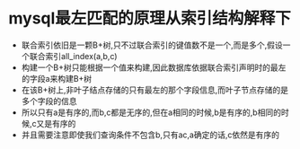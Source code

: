 # mysql最左匹配的原理从索引结构解释下
  - 联合索引依旧是一颗B+树,只不过联合索引的键值数不是一个,而是多个,假设一个联合索引all_index(a,b,c)
  - 构建一个B+树只能根据一个值来构建,因此数据库依据联合索引声明时的最左的字段a来构建B+树
  - 在该B+树上,非叶子结点存储的只有最左的那个字段信息,而叶子节点存储的是多个字段的信息
  - 所以只有a是有序的,而b,c都是无序的,但在a相同的时候,b是有序的,b相同的时候,c又是有序的
  - 并且需要注意即使我们查询条件不包含b,只有ac,a确定的话,c依然是有序的